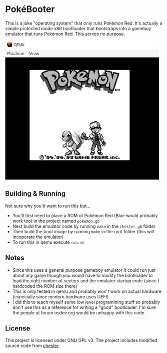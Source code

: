 PokéBooter
==========

This is a joke "operating system" that only runs Pokémon Red. It's actually a simple protected mode x86 bootloader that bootstraps into a gameboy emulator that runs Pokémon Red. This serves no purpose.


![screenshot of pokébooter running in QEMU](pokebooter.png)

Building & Running
------------------
Not sure why you'd want to run this but...

* You'll first need to place a ROM of Pokémon Red (Blue would probably work too) in the project named `pokemon.gb`
* Next build the emulator code by running `make` in the `chester_gb` folder
* Then build the boot image by running `make` in the root folder (this will incoporate the emulator)
* To run this in qemu execute `run.sh`


Notes
-----
* Since this uses a general purpose gameboy emulator it could run just about any game though you would have to modify the bootloader to load the right number of sectors and the emulator startup code (since I hardcoded the ROM size there)
* This is only tested in qemu and probably won't work on actual hardware (especially since modern hardware uses UEFI)
* I did this to teach myself some low level programming stuff so probably don't use this as a reference for writing a "good" bootloader. I'm sure the people at forum.osdev.org would be unhappy with this code.


License
-------
This project is licensed under GNU GPL v3. The project includes modified source code from [chester](https://github.com/veikkos/chester).